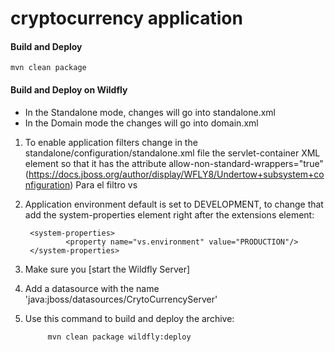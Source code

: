 # cryptocurrency application

#### Build and Deploy

    mvn clean package


#### Build and Deploy on Wildfly
- In the Standalone mode, changes will go into standalone.xml
- In the Domain mode the changes will go into domain.xml

1. To enable application filters change in the standalone/configuration/standalone.xml file the servlet-container
XML element so that it has the attribute allow-non-standard-wrappers="true" (https://docs.jboss.org/author/display/WFLY8/Undertow+subsystem+configuration)
Para el filtro vs <servlet-container name="default" allow-non-standard-wrappers="true"> 
2. Application environment default is set to DEVELOPMENT, to change that add the system-properties  element right after the extensions element:

        <system-properties>
                <property name="vs.environment" value="PRODUCTION"/>
        </system-properties>

3. Make sure you [start the Wildfly Server]
4. Add a datasource with the name 'java:jboss/datasources/CrytoCurrencyServer'
5. Use this command to build and deploy the archive:

            mvn clean package wildfly:deploy